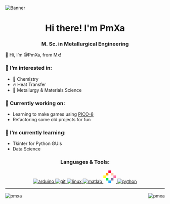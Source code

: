 ![Banner](https://user-images.githubusercontent.com/88341168/232689630-6eddac60-83ca-4043-a8db-b08c35c043f1.png)

<h1 align="center">Hi there! I'm PmXa</h1>
<h3 align="center">M. Sc. in Metallurgical Engineering</h3>

👋 Hi, I’m @PmXa, from Mx!

### 👀 I’m interested in:
  - 🧪 Chemistry
  - 🔥 Heat Transfer
  - 🔗 Metallurgy & Materials Science

### 💪 Currently working on:
  - Learning to make games using [PICO-8](https://www.lexaloffle.com/pico-8.php)
  - Refactoring some old projects for fun

### 🌱 I’m currently learning:
  - Tkinter for Python GUIs
  - Data Science

<h3 align="center">Languages & Tools:</h3>

<p align="center">
  <a href="https://www.arduino.cc/" target="_blank" rel="noreferrer">
    <img src="https://cdn.worldvectorlogo.com/logos/arduino-1.svg"
         alt="arduino"
         width="40"
         height="40"/>
  </a> 
  
  <a href="https://git-scm.com/" target="_blank" rel="noreferrer">
    <img src="https://i.imgur.com/oiSnRyq.png"
         alt="git"
         width="40"
         height="40"/>
  </a>
  
  <a href="https://www.linux.org/" target="_blank" rel="noreferrer">
    <img src="https://i.imgur.com/7u6lg69.png"
         alt="linux"
         width="40"
         height="40"/>
  </a>
  
  <a href="https://www.mathworks.com/" target="_blank" rel="noreferrer">
    <img src="https://i.imgur.com/TN79DLs.png"
         alt="matlab"
         width="40"
         height="40"/>
  </a>

  <a href="https://www.lexaloffle.com/pico-8.php" target="_blank" rel="noreferrer">
    <img src="https://github.com/github/explore/blob/main/topics/pico-8/pico-8.png?raw=true"
         alt="pico8"
         height="40"/>
  </a>
  
  <a href="https://www.python.org" target="_blank" rel="noreferrer">
    <img src="https://i.imgur.com/FP8HedK.png"
         alt="python"
         width="40"
         height="40"/>
  </a>
</p>

---

<!-- My most used languages -->

<p>
  <img align="left" 
       height=180rem 
       src="https://github-readme-stats.vercel.app/api/top-langs?username=pmxa&show_icons=true&locale=en&layout=compact"
       alt="pmxa"/>
</p>

<!-- My GitHub streak -->

<p>
  <img align="right"
       height=180rem
       src="https://github-readme-streak-stats.herokuapp.com/?user=pmxa&" 
       alt="pmxa" />
</p>
